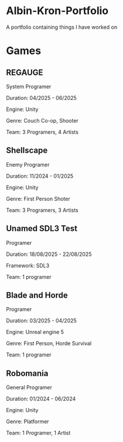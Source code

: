 # Albin-Kron-Portfolio
A portfolio containing things I have worked on
# Games
## REGAUGE
System Programer

Duration: 04/2025 - 06/2025

Engine: Unity

Genre: Couch Co-op, Shooter

Team: 3 Programers, 4 Artists



## Shellscape
Enemy Programer

Duration: 11/2024 - 01/2025

Engine: Unity

Genre: First Person Shoter

Team: 3 Programers, 3 Artists

## Unamed SDL3 Test
Programer

Duration: 18/08/2025 - 22/08/2025

Framework: SDL3

Team: 1 programer

## Blade and Horde
Programer

Duration: 03/2025 - 04/2025

Engine: Unreal engine 5

Genre: First Person, Horde Survival

Team: 1 programer

## Robomania
General Programer

Duration: 01/2024 - 06/2024

Engine: Unity

Genre: Platformer

Team: 1 Programer, 1 Artist
